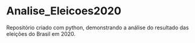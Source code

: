 # Analise_Eleicoes2020
Repositório criado com python, demonstrando a análise do resultado das eleições do Brasil em 2020.
